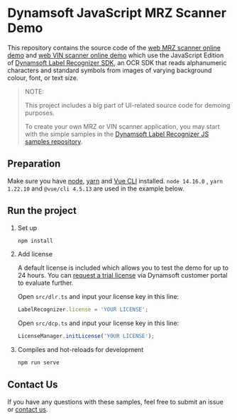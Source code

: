 # Dynamsoft JavaScript MRZ Scanner Demo

This repository contains the source code of the [web MRZ scanner online demo](https://demo.dynamsoft.com/label-recognizer-js/mrz-scanner.html) and [web VIN scanner online demo](https://demo.dynamsoft.com/label-recognizer-js/vin.html) which use the JavaScript Edition of [Dynamsoft Label Recognizer SDK](https://www.dynamsoft.com/label-recognition/overview/), an OCR SDK that reads alphanumeric characters and standard symbols from images of varying background colour, font, or text size.

> NOTE:
>
> This project includes a big part of UI-related source code for demoing purposes. 
>
> To create your own MRZ or VIN scanner application, you may start with the simple samples in the [Dynamsoft Label Recognizer JS samples repository](https://github.com/Dynamsoft/label-recognizer-javascript-samples).

## Preparation

Make sure you have [node](https://nodejs.org/), [yarn](https://yarnpkg.com/cli/install) and [Vue CLI](https://cli.vuejs.org/) installed. `node 14.16.0` , `yarn 1.22.10` and `@vue/cli 4.5.13` are used in the example below. 

## Run the project

1. Set up

    ```cmd
    npm install
    ```

2. Add license

    A default license is included which allows you to test the demo for up to 24 hours. You can [request a trial license](https://www.dynamsoft.com/customer/license/trialLicense?product=dlr) via Dynamsoft customer portal to evaluate further.

    Open `src/dlr.ts` and input your license key in this line:

    ```ts
    LabelRecognizer.license = 'YOUR LICENSE';
    ```

    Open `src/dcp.ts` and input your license key in this line:
    
    ```ts
    LicenseManager.initLicense('YOUR LICENSE');
    ```

3. Compiles and hot-reloads for development

    ```cmd
    npm run serve
    ```

## Contact Us

If you have any questions with these samples, feel free to submit an issue or [contact us](https://www.dynamsoft.com/company/contact/).